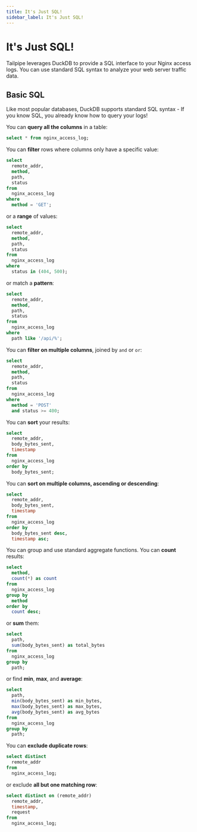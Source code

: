 ```yaml
---
title: It's Just SQL!
sidebar_label: It's Just SQL!
---
```


# It's Just SQL!

Tailpipe leverages DuckDB to provide a SQL interface to your Nginx access logs. You can use standard SQL syntax to analyze your web server traffic data.

## Basic SQL

Like most popular databases, DuckDB supports standard SQL syntax - If you know SQL, you already know how to query your logs!

You can **query all the columns** in a table:
```sql
select * from nginx_access_log;
```

You can **filter** rows where columns only have a specific value: 
```sql
select
  remote_addr,
  method,
  path,
  status
from
  nginx_access_log
where
  method = 'GET';
```

or a **range** of values:
```sql
select
  remote_addr,
  method,
  path,
  status
from
  nginx_access_log
where
  status in (404, 500);
```

or match a **pattern**: 
```sql
select
  remote_addr,
  method,
  path,
  status
from
  nginx_access_log
where
  path like '/api/%';
```

You can **filter on multiple columns**, joined by `and` or `or`:
```sql
select
  remote_addr,
  method,
  path,
  status
from
  nginx_access_log
where
  method = 'POST'
  and status >= 400;
```

You can **sort** your results:
```sql
select
  remote_addr,
  body_bytes_sent,
  timestamp
from
  nginx_access_log
order by
  body_bytes_sent;
```

You can **sort on multiple columns, ascending or descending**:
```sql
select
  remote_addr,
  body_bytes_sent,
  timestamp
from
  nginx_access_log
order by
  body_bytes_sent desc,
  timestamp asc;
```

You can group and use standard aggregate functions. You can **count** results:
```sql
select
  method,
  count(*) as count
from
  nginx_access_log
group by
  method
order by
  count desc;
```

or **sum** them:
```sql
select
  path,
  sum(body_bytes_sent) as total_bytes
from
  nginx_access_log
group by
  path;
```

or find **min**, **max**, and **average**:
```sql
select
  path,
  min(body_bytes_sent) as min_bytes,
  max(body_bytes_sent) as max_bytes,
  avg(body_bytes_sent) as avg_bytes
from
  nginx_access_log
group by
  path;
```

You can **exclude duplicate rows**:
```sql
select distinct
  remote_addr
from
  nginx_access_log;
```

or exclude **all but one matching row**:
```sql
select distinct on (remote_addr)
  remote_addr,
  timestamp,
  request
from
  nginx_access_log;
```

